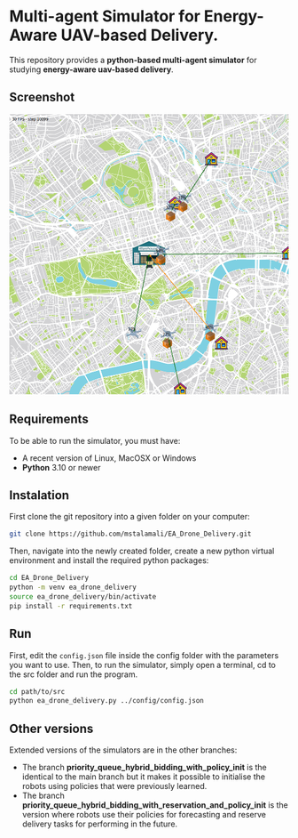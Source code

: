 # Multi-agent Simulator for Energy-Aware UAV-based Delivery.

This repository provides a **python-based multi-agent simulator** for studying **energy-aware uav-based delivery**.
## Screenshot
![Simulator's screenshot](assets/screenshot.png)

## Requirements
To be able to run the simulator, you must have:
- A recent version of Linux, MacOSX or Windows
- **Python** 3.10 or newer

## Instalation 

First clone the git repository into a given folder on your computer:
```bash
git clone https://github.com/mstalamali/EA_Drone_Delivery.git
```
Then, navigate into the newly created folder, create a new python virtual environment and install the required python packages:
```bash
cd EA_Drone_Delivery
python -m venv ea_drone_delivery
source ea_drone_delivery/bin/activate
pip install -r requirements.txt
```
## Run
First, edit the `config.json` file inside the config folder with the parameters you want to use. Then, to run the simulator, simply open a terminal, cd to the src folder and run the program.
```bash
cd path/to/src
python ea_drone_delivery.py ../config/config.json
```
## Other versions
Extended versions of the simulators are in the other branches:
- The branch **priority_queue_hybrid_bidding_with_policy_init** is the identical to the main branch but it makes it possible to initialise the robots using policies that were previously learned.
- The branch **priority_queue_hybrid_bidding_with_reservation_and_policy_init**  is the version where robots use their policies for forecasting and reserve delivery tasks for performing in the future.
